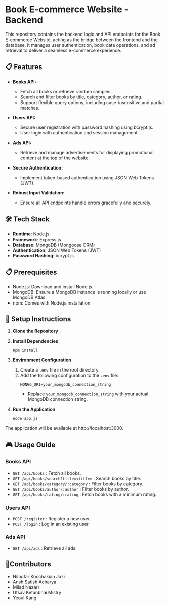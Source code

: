 
# Book E-commerce Website - Backend

This repository contains the backend logic and API endpoints for the Book E-commerce Website, acting as the bridge between the frontend and the database. It manages user authentication, book data operations, and ad retrieval to deliver a seamless e-commerce experience.

## 📋 Features

- **Books API:**
  - Fetch all books or retrieve random samples.
  - Search and filter books by title, category, author, or rating.
  - Support flexible query options, including case-insensitive and partial matches.

- **Users API:**
  - Secure user registration with password hashing using bcrypt.js.
  - User login with authentication and session management.

- **Ads API:**
  - Retrieve and manage advertisements for displaying promotional content at the top of the website.

- **Secure Authentication:**
  - Implement token-based authentication using JSON Web Tokens (JWT).

- **Robust Input Validation:**
  - Ensure all API endpoints handle errors gracefully and securely.


## 🛠 Tech Stack
- **Runtime**: Node.js
- **Framework**: Express.js
- **Database**: MongoDB (Mongoose ORM)
- **Authentication**: JSON Web Tokens (JWT)
- **Password Hashing**: bcrypt.js

## 📋 Prerequisites
- Node.js: Download and install Node.js.
- MongoDB: Ensure a MongoDB instance is running locally or use MongoDB Atlas.
- npm: Comes with Node.js installation.
  
## 🚀 Setup Instructions

1. **Clone the Repository**  
2. **Install Dependencies**  
     ```bash
     npm install
     ```

3. **Environment Configuration**  
   1. Create a `.env` file in the root directory.  
   2. Add the following configuration to the `.env` file:  
      ```env
      MONGO_URI=your_mongodb_connection_string
      ```  
      - Replace `your_mongodb_connection_string` with your actual MongoDB connection string.  

4. **Run the Application**  
     ```bash
     node app.js
     ```
The application will be available at http://localhost:3000.

## 🎮 Usage Guide

### **Books API**
- `GET /api/books`  : Fetch all books.  
- `GET /api/books/search?title=<title>`  : Search books by title.  
- `GET /api/books/category/:category`  : Filter books by category.  
- `GET /api/books/author/:author`  : Filter books by author.  
- `GET /api/books/rating/:rating`  : Fetch books with a minimum rating.  
### **Users API**
- `POST /register`  : Register a new user.  
- `POST /login`  : Log in an existing user.  

### **Ads API**
- `GET /api/ads`  : Retrieve all ads.  


## 🤝Contributors
  - Niloofar Koochakian Jazi
  - Ansh Satish Acharya
  - Milad Nazari
  - Utsav Ketanbhai Mistry
  - Yeoul Kang

